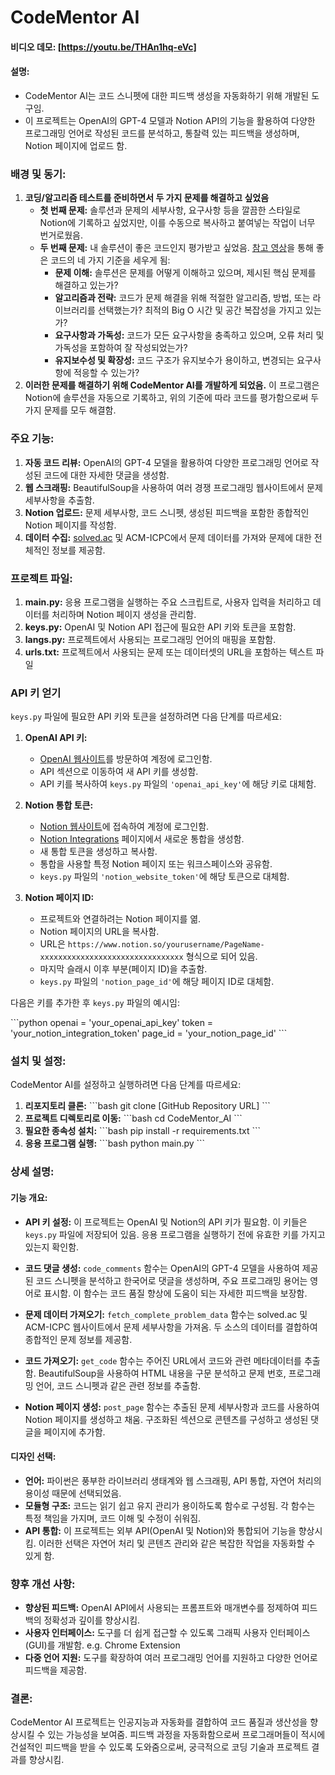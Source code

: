 # CodeMentor AI

#### 비디오 데모: [https://youtu.be/THAn1hq-eVc]

#### 설명:
- CodeMentor AI는 코드 스니펫에 대한 피드백 생성을 자동화하기 위해 개발된 도구임.
- 이 프로젝트는 OpenAI의 GPT-4 모델과 Notion API의 기능을 활용하여 다양한 프로그래밍 언어로 작성된 코드를 분석하고, 통찰력 있는 피드백을 생성하며, Notion 페이지에 업로드 함.

### 배경 및 동기:
1. **코딩/알고리즘 테스트를 준비하면서 두 가지 문제를 해결하고 싶었음**
    - **첫 번째 문제:** 솔루션과 문제의 세부사항, 요구사항 등을 깔끔한 스타일로 Notion에 기록하고 싶었지만, 이를 수동으로 복사하고 붙여넣는 작업이 너무 번거로웠음.
    - **두 번째 문제:** 내 솔루션이 좋은 코드인지 평가받고 싶었음. [참고 영상](https://www.notion.so/AI-93b3d6e97fb54475a7e5bf9d814502f0?pvs=21)을 통해 좋은 코드의 네 가지 기준을 세우게 됨:
        - **문제 이해:** 솔루션은 문제를 어떻게 이해하고 있으며, 제시된 핵심 문제를 해결하고 있는가?
        - **알고리즘과 전략:** 코드가 문제 해결을 위해 적절한 알고리즘, 방법, 또는 라이브러리를 선택했는가? 최적의 Big O 시간 및 공간 복잡성을 가지고 있는가?
        - **요구사항과 가독성:** 코드가 모든 요구사항을 충족하고 있으며, 오류 처리 및 가독성을 포함하여 잘 작성되었는가?
        - **유지보수성 및 확장성:** 코드 구조가 유지보수가 용이하고, 변경되는 요구사항에 적응할 수 있는가?
2. **이러한 문제를 해결하기 위해 CodeMentor AI를 개발하게 되었음.** 이 프로그램은 Notion에 솔루션을 자동으로 기록하고, 위의 기준에 따라 코드를 평가함으로써 두 가지 문제를 모두 해결함.

### 주요 기능:
1. **자동 코드 리뷰:** OpenAI의 GPT-4 모델을 활용하여 다양한 프로그래밍 언어로 작성된 코드에 대한 자세한 댓글을 생성함.
2. **웹 스크래핑:** BeautifulSoup을 사용하여 여러 경쟁 프로그래밍 웹사이트에서 문제 세부사항을 추출함.
3. **Notion 업로드:** 문제 세부사항, 코드 스니펫, 생성된 피드백을 포함한 종합적인 Notion 페이지를 작성함.
4. **데이터 수집:** [solved.ac](http://solved.ac/) 및 ACM-ICPC에서 문제 데이터를 가져와 문제에 대한 전체적인 정보를 제공함.

### 프로젝트 파일:
1. **main.py:** 응용 프로그램을 실행하는 주요 스크립트로, 사용자 입력을 처리하고 데이터를 처리하며 Notion 페이지 생성을 관리함.
2. **keys.py:** OpenAI 및 Notion API 접근에 필요한 API 키와 토큰을 포함함.
3. **langs.py:** 프로젝트에서 사용되는 프로그래밍 언어의 매핑을 포함함.
4. **urls.txt:** 프로젝트에서 사용되는 문제 또는 데이터셋의 URL을 포함하는 텍스트 파일

### API 키 얻기

`keys.py` 파일에 필요한 API 키와 토큰을 설정하려면 다음 단계를 따르세요:

1. **OpenAI API 키:**
   - [OpenAI 웹사이트](https://www.openai.com/)를 방문하여 계정에 로그인함.
   - API 섹션으로 이동하여 새 API 키를 생성함.
   - API 키를 복사하여 `keys.py` 파일의 `'openai_api_key'`에 해당 키로 대체함.

2. **Notion 통합 토큰:**
   - [Notion 웹사이트](https://www.notion.so/)에 접속하여 계정에 로그인함.
   - [Notion Integrations](https://www.notion.so/my-integrations) 페이지에서 새로운 통합을 생성함.
   - 새 통합 토큰을 생성하고 복사함.
   - 통합을 사용할 특정 Notion 페이지 또는 워크스페이스와 공유함.
   - `keys.py` 파일의 `'notion_website_token'`에 해당 토큰으로 대체함.

3. **Notion 페이지 ID:**
   - 프로젝트와 연결하려는 Notion 페이지를 엶.
   - Notion 페이지의 URL을 복사함.
   - URL은 `https://www.notion.so/yourusername/PageName-xxxxxxxxxxxxxxxxxxxxxxxxxxxxxxxx` 형식으로 되어 있음.
   - 마지막 슬래시 이후 부분(페이지 ID)을 추출함.
   - `keys.py` 파일의 `'notion_page_id'`에 해당 페이지 ID로 대체함.

다음은 키를 추가한 후 `keys.py` 파일의 예시임:

\`\`\`python
openai = 'your_openai_api_key'
token = 'your_notion_integration_token'
page_id = 'your_notion_page_id'
\`\`\`

### 설치 및 설정:
CodeMentor AI를 설정하고 실행하려면 다음 단계를 따르세요:

1. **리포지토리 클론:**
   \`\`\`bash
   git clone [GitHub Repository URL]
   \`\`\`
2. **프로젝트 디렉토리로 이동:**
   \`\`\`bash
   cd CodeMentor_AI
   \`\`\`
3. **필요한 종속성 설치:**
   \`\`\`bash
   pip install -r requirements.txt
   \`\`\`
4. **응용 프로그램 실행:**
   \`\`\`bash
   python main.py
   \`\`\`

### 상세 설명:
#### 기능 개요:
- **API 키 설정:**
  이 프로젝트는 OpenAI 및 Notion의 API 키가 필요함. 이 키들은 `keys.py` 파일에 저장되어 있음. 응용 프로그램을 실행하기 전에 유효한 키를 가지고 있는지 확인함.
  
- **코드 댓글 생성:**
  `code_comments` 함수는 OpenAI의 GPT-4 모델을 사용하여 제공된 코드 스니펫을 분석하고 한국어로 댓글을 생성하며, 주요 프로그래밍 용어는 영어로 표시함. 이 함수는 코드 품질 향상에 도움이 되는 자세한 피드백을 보장함.

- **문제 데이터 가져오기:**
  `fetch_complete_problem_data` 함수는 solved.ac 및 ACM-ICPC 웹사이트에서 문제 세부사항을 가져옴. 두 소스의 데이터를 결합하여 종합적인 문제 정보를 제공함.

- **코드 가져오기:**
  `get_code` 함수는 주어진 URL에서 코드와 관련 메타데이터를 추출함. BeautifulSoup을 사용하여 HTML 내용을 구문 분석하고 문제 번호, 프로그래밍 언어, 코드 스니펫과 같은 관련 정보를 추출함.

- **Notion 페이지 생성:**
  `post_page` 함수는 추출된 문제 세부사항과 코드를 사용하여 Notion 페이지를 생성하고 채움. 구조화된 섹션으로 콘텐츠를 구성하고 생성된 댓글을 페이지에 추가함.

#### 디자인 선택:
- **언어:** 파이썬은 풍부한 라이브러리 생태계와 웹 스크래핑, API 통합, 자연어 처리의 용이성 때문에 선택되었음.
- **모듈형 구조:** 코드는 읽기 쉽고 유지 관리가 용이하도록 함수로 구성됨. 각 함수는 특정 책임을 가지며, 코드 이해 및 수정이 쉬워짐.
- **API 통합:** 이 프로젝트는 외부 API(OpenAI 및 Notion)와 통합되어 기능을 향상시킴. 이러한 선택은 자연어 처리 및 콘텐츠 관리와 같은 복잡한 작업을 자동화할 수 있게 함.

### 향후 개선 사항:
- **향상된 피드백:** OpenAI API에서 사용되는 프롬프트와 매개변수를 정제하여 피드백의 정확성과 깊이를 향상시킴.
- **사용자 인터페이스:** 도구를 더 쉽게 접근할 수 있도록 그래픽 사용자 인터페이스(GUI)를 개발함. e.g. Chrome Extension
- **다중 언어 지원:** 도구를 확장하여 여러 프로그래밍 언어를 지원하고 다양한 언어로 피드백을 제공함.

### 결론:
CodeMentor AI 프로젝트는 인공지능과 자동화를 결합하여 코드 품질과 생산성을 향상시킬 수 있는 가능성을 보여줌. 피드백 과정을 자동화함으로써 프로그래머들이 적시에 건설적인 피드백을 받을 수 있도록 도와줌으로써, 궁극적으로 코딩 기술과 프로젝트 결과를 향상시킴.